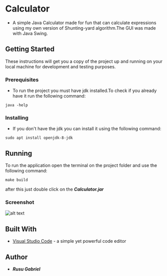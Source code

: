 # Calculator
* A simple Java Calculator made for fun that can calculate expressions using my own version of Shunting-yard 
 algorithm.The GUI was made with Java Swing.

## Getting Started
These instructions will get you a copy of the project up and running on your local machine for development and testing purposes. 

### Prerequisites
* To run the project you must have jdk installed.To check if you already have it run the following command:
```
java -help
```

### Installing
* If you don't have the jdk you can install it using the following command:
```
sudo apt install openjdk-8-jdk
```

## Running
To run the application open the terminal on the project folder and use the following command:
```
make build
```
after this just double click on the ***Calculator.jar***
 ### Screenshot
 
![alt text](https://github.com/RusuGabriel/Calculator/blob/master/Resources/Calculator.png)

## Built With
* [Visual Studio Code](https://code.visualstudio.com/) - a simple yet powerful code editor

## Author
* ***Rusu Gabriel***
